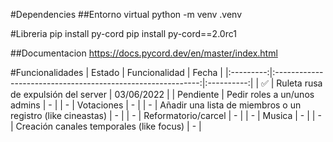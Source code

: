 #Dependencies
##Entorno virtual
python -m venv .venv

#Libreria 
pip install py-cord
pip install py-cord==2.0rc1

##Documentacion
https://docs.pycord.dev/en/master/index.html

#Funcionalidades
|   Estado  |                        Funcionalidad                        |    Fecha   |
|:---------:|:-----------------------------------------------------------:|:----------:|
|     ✅     |             Ruleta rusa de expulsión del server             | 03/06/2022 |
| Pendiente |                 Pedir roles a un/unos admins                |      -     |
|     -     |                          Votaciones                         |      -     |
|     -     | Añadir una lista de miembros o un registro (like cineastas) |      -     |
|     -     |                     Reformatorio/carcel                     |      -     |
|     -     |                            Musica                           |      -     |
|     -     |           Creación canales temporales (like focus)          |      -     |